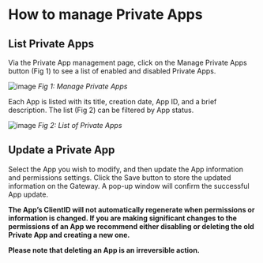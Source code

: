 # How to manage Private Apps 

## List Private Apps

Via the Private App management page, click on the Manage Private Apps button (Fig 1) to see a list of enabled and disabled Private Apps. 

![image](https://github.com/HDRUK/gateway-2-integrations-testing/assets/69473770/f363f047-6d33-4030-bda1-3fbedd612f7c)
_Fig 1: Manage Private Apps_

Each App is listed with its title, creation date, App ID, and a brief description. The list (Fig 2) can be filtered by App status. 

![image](https://github.com/HDRUK/gateway-2-integrations-testing/assets/69473770/75c7784e-35f4-4a40-b58a-0fb8007c0a0b)
_Fig 2: List of Private Apps_


## Update a Private App 

Select the App you wish to modify, and then update the App information and permissions settings. Click the Save button to store the updated information on the Gateway. A pop-up window will confirm the successful App update. 

**The App’s ClientID will not automatically regenerate when permissions or information is changed. If you are making significant changes to the permissions of an App we recommend either disabling or deleting the old Private App and creating a new one.**

**Please note that deleting an App is an irreversible action.**